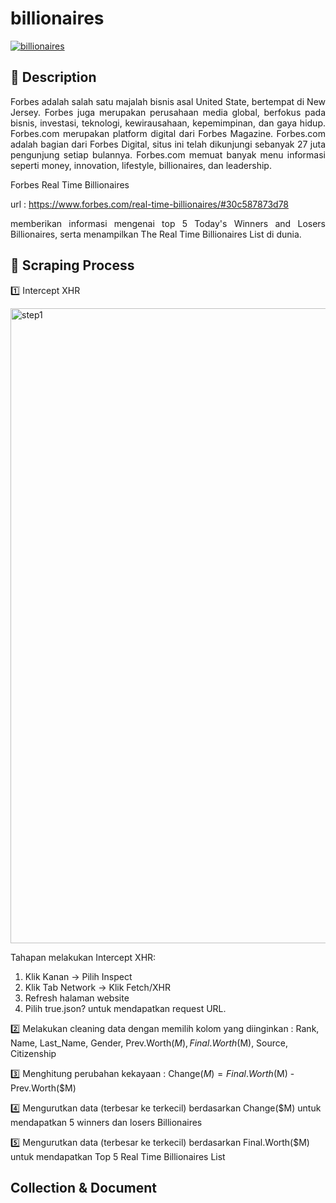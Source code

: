 # billionaires

[![billionaires](https://github.com/Merryanty/billionaires/actions/workflows/billionaires_scrape.yml/badge.svg)](https://github.com/Merryanty/billionaires/actions/workflows/billionaires_scrape.yml)

## :memo: Description

<div align="justify">
Forbes adalah salah satu majalah bisnis asal United State, bertempat di New Jersey. Forbes juga merupakan perusahaan media global, berfokus pada bisnis, investasi, teknologi, kewirausahaan, kepemimpinan, dan gaya hidup. Forbes.com merupakan platform digital dari Forbes Magazine. Forbes.com adalah bagian dari Forbes Digital, situs ini telah dikunjungi sebanyak 27 juta pengunjung setiap bulannya. Forbes.com memuat banyak menu informasi seperti money, innovation, lifestyle, billionaires, dan leadership.

 
Forbes Real Time Billionaires

url : https://www.forbes.com/real-time-billionaires/#30c587873d78

memberikan informasi mengenai top 5 Today's Winners and Losers Billionaires, serta menampilkan The Real Time Billionaires List di dunia.

</div>

## :repeat: Scraping Process

1️⃣ Intercept XHR

<img width="1016" alt="step1" src="https://github.com/Merryanty/billionaires/assets/111562115/272b2d33-d8e5-4beb-8cb0-e2e1ba84fa14">

Tahapan melakukan Intercept XHR:

1. Klik Kanan -> Pilih Inspect
2. Klik Tab Network -> Klik Fetch/XHR
3. Refresh halaman website
4. Pilih true.json? untuk mendapatkan request URL.

2️⃣ Melakukan cleaning data dengan memilih kolom yang diinginkan : Rank, Name, Last_Name, Gender, Prev.Worth($M), Final.Worth($M), Source, Citizenship

3️⃣ Menghitung perubahan kekayaan : Change($M) = Final.Worth($M) - Prev.Worth($M)

4️⃣ Mengurutkan data (terbesar ke terkecil) berdasarkan Change($M) untuk mendapatkan 5 winners dan losers Billionaires

5️⃣ Mengurutkan data (terbesar ke terkecil) berdasarkan Final.Worth($M) untuk mendapatkan Top 5 Real Time Billionaires List

## Collection & Document
